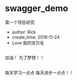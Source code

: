 # swagger_demo
第一个项目研究

* author: Rick
* create_time: 2018-11-24 
* Love 我的宝贝毛 

##
加油！ 为了梦想！！

##
每天学习一点点 每天进步一点点！！
